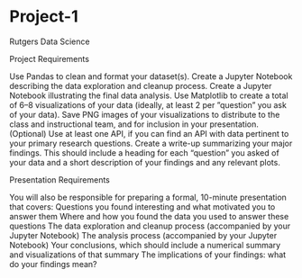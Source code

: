 # Project-1
Rutgers Data Science

Project Requirements
 
Use Pandas to clean and format your dataset(s).
Create a Jupyter Notebook describing the data exploration and cleanup process.
Create a Jupyter Notebook illustrating the final data analysis.
Use Matplotlib to create a total of 6–8 visualizations of your data (ideally, at least 2 per ”question” you ask of your data).
Save PNG images of your visualizations to distribute to the class and instructional team, 
and for inclusion in your presentation.
(Optional) Use at least one API, if you can find an API with data pertinent to your primary research questions.
Create a write-up summarizing your major findings. This should include a heading for each “question” you asked of your data and a short description of your findings and any relevant plots.

 
Presentation Requirements

You will also be responsible for preparing a formal, 10-minute presentation that covers: 
Questions you found interesting and what motivated you to answer them
Where and how you found the data you used to answer these questions
The data exploration and cleanup process (accompanied by your Jupyter Notebook)
The analysis process (accompanied by your Jupyter Notebook)
Your conclusions, which should include a numerical summary and visualizations of that
summary The implications of your findings: what do your findings mean?
